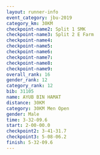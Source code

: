 ```yaml
---
layout: runner-info 
event_category: jbu-2019 
category_km: 30KM 
checkpoint-name2: Split 1 SMK 
checkpoint-name3: Split 2 E Farm 
checkpoint-name4: 
checkpoint-name5: 
checkpoint-name6: 
checkpoint-name7: 
checkpoint-name8: 
checkpoint-name9: 
overall_rank: 16
gender_rank: 12
category_rank: 12
bib: 31105
name: AYUB BIN HAMAT
distance: 30KM
category: 30KM Men Open
gender: Male
time: 3-32-09.6
start: 2-00-00.0
checkpoint2: 3-41-31.7
checkpoint3: 5-08-06.2
finish: 5-32-09.6
---
```

